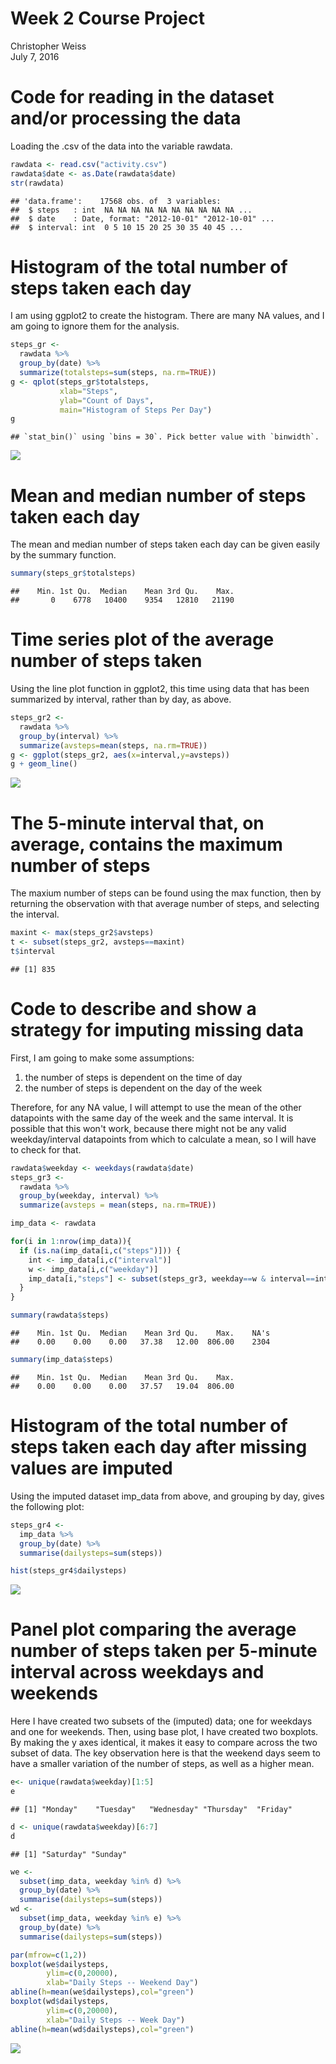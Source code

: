# Week 2 Course Project
Christopher Weiss  
July 7, 2016  




# Code for reading in the dataset and/or processing the data

Loading the .csv of the data into the variable rawdata.


```r
rawdata <- read.csv("activity.csv")
rawdata$date <- as.Date(rawdata$date)
str(rawdata)
```

```
## 'data.frame':	17568 obs. of  3 variables:
##  $ steps   : int  NA NA NA NA NA NA NA NA NA NA ...
##  $ date    : Date, format: "2012-10-01" "2012-10-01" ...
##  $ interval: int  0 5 10 15 20 25 30 35 40 45 ...
```


# Histogram of the total number of steps taken each day

I am using ggplot2 to create the histogram.  There are many NA values, and I am 
going to ignore them for the analysis.


```r
steps_gr <- 
  rawdata %>% 
  group_by(date) %>% 
  summarize(totalsteps=sum(steps, na.rm=TRUE))
g <- qplot(steps_gr$totalsteps, 
           xlab="Steps",
           ylab="Count of Days",
           main="Histogram of Steps Per Day")
g
```

```
## `stat_bin()` using `bins = 30`. Pick better value with `binwidth`.
```

![](PA1_template_files/figure-html/question2-1.png)<!-- -->



# Mean and median number of steps taken each day

The mean and median number of steps taken each day can be given easily by the summary function.


```r
summary(steps_gr$totalsteps)
```

```
##    Min. 1st Qu.  Median    Mean 3rd Qu.    Max. 
##       0    6778   10400    9354   12810   21190
```



# Time series plot of the average number of steps taken

Using the line plot function in ggplot2, this time using data that
has been summarized by interval, rather than by day, as above.


```r
steps_gr2 <- 
  rawdata %>% 
  group_by(interval) %>% 
  summarize(avsteps=mean(steps, na.rm=TRUE))
g <- ggplot(steps_gr2, aes(x=interval,y=avsteps))
g + geom_line()
```

![](PA1_template_files/figure-html/question4-1.png)<!-- -->

# The 5-minute interval that, on average, contains the maximum number of steps

The maxium number of steps can be found using the max function, then by returning
the observation with that average number of steps, and selecting the interval.

```r
maxint <- max(steps_gr2$avsteps)
t <- subset(steps_gr2, avsteps==maxint)
t$interval
```

```
## [1] 835
```

# Code to describe and show a strategy for imputing missing data

First, I am going to make some assumptions:
1) the number of steps is dependent on the time of day
2) the number of steps is dependent on the day of the week

Therefore, for any NA value, I will attempt to use the mean of the
other datapoints with the same day of the week and the same interval.
It is possible that this won't work, because there might not be
any valid weekday/interval datapoints from which to calculate a mean,
so I will have to check for that.

```r
rawdata$weekday <- weekdays(rawdata$date)
steps_gr3 <-
  rawdata %>%
  group_by(weekday, interval) %>%
  summarize(avsteps = mean(steps, na.rm=TRUE))

imp_data <- rawdata

for(i in 1:nrow(imp_data)){
  if (is.na(imp_data[i,c("steps")])) {
    int <- imp_data[i,c("interval")]
    w <- imp_data[i,c("weekday")]
    imp_data[i,"steps"] <- subset(steps_gr3, weekday==w & interval==int)$avsteps
  } 
}

summary(rawdata$steps)
```

```
##    Min. 1st Qu.  Median    Mean 3rd Qu.    Max.    NA's 
##    0.00    0.00    0.00   37.38   12.00  806.00    2304
```

```r
summary(imp_data$steps)
```

```
##    Min. 1st Qu.  Median    Mean 3rd Qu.    Max. 
##    0.00    0.00    0.00   37.57   19.04  806.00
```



# Histogram of the total number of steps taken each day after missing values are imputed

Using the imputed dataset imp_data from above, and grouping by day, gives the following plot:

```r
steps_gr4 <-
  imp_data %>%
  group_by(date) %>%
  summarise(dailysteps=sum(steps))

hist(steps_gr4$dailysteps)
```

![](PA1_template_files/figure-html/question7-1.png)<!-- -->



# Panel plot comparing the average number of steps taken per 5-minute interval across weekdays and weekends

Here I have created two subsets of the (imputed) data; one for weekdays and one for weekends.  Then, using base plot, I have created two boxplots.  By making the y axes identical, it makes it easy to
compare across the two subset of data.  The key observation here is that the weekend days seem to have a smaller variation of the number of steps, as well as a higher mean.

```r
e<- unique(rawdata$weekday)[1:5]
e
```

```
## [1] "Monday"    "Tuesday"   "Wednesday" "Thursday"  "Friday"
```

```r
d <- unique(rawdata$weekday)[6:7]
d
```

```
## [1] "Saturday" "Sunday"
```

```r
we <- 
  subset(imp_data, weekday %in% d) %>% 
  group_by(date) %>% 
  summarise(dailysteps=sum(steps))
wd <- 
  subset(imp_data, weekday %in% e) %>% 
  group_by(date) %>% 
  summarise(dailysteps=sum(steps))

par(mfrow=c(1,2))
boxplot(we$dailysteps,
        ylim=c(0,20000),
        xlab="Daily Steps -- Weekend Day")
abline(h=mean(we$dailysteps),col="green")
boxplot(wd$dailysteps,
        ylim=c(0,20000),
        xlab="Daily Steps -- Week Day")
abline(h=mean(wd$dailysteps),col="green")
```

![](PA1_template_files/figure-html/question8-1.png)<!-- -->

